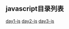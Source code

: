 ## javascript目录列表

[day1-js](https://github.com/Ivyfcy/note/blob/master/js/day1-js.md)
[day2-js](https://github.com/Ivyfcy/note/blob/master/js/day2-js.md)
[day3-js](https://github.com/Ivyfcy/note/blob/master/js/day3-js.md)
